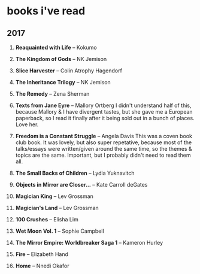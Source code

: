 # books i've read

## 2017

1. **Reaquainted with Life** – Kokumo

2. **The Kingdom of Gods** – NK Jemison

3. **Slice Harvester** – Colin Atrophy Hagendorf

4. **The Inheritance Trilogy** – NK Jemison

5. **The Remedy** – Zena Sherman

6. **Texts from Jane Eyre** – Mallory Ortberg
I didn't understand half of this, because Mallory & I have divergent tastes, but she gave me a European paperback, so I read it finally after it being sold out in a bunch of places. Love her.

7. **Freedom is a Constant Struggle** – Angela Davis
This was a coven book club book. It was lovely, but also super repetative,
because most of the talks/essays were written/given around the same time, so
the themes & topics are the same. Important, but I probably didn't need to read
them all.

8. **The Small Backs of Children** – Lydia Yuknavitch

9. **Objects in Mirror are Closer...** – Kate Carroll deGates

10. **Magician King** – Lev Grossman

11. **Magician's Land** – Lev Grossman

12. **100 Crushes** – Elisha Lim

13. **Wet Moon Vol. 1** – Sophie Campbell

14. **The Mirror Empire: Worldbreaker Saga 1** – Kameron Hurley

15. **Fire** – Elizabeth Hand

16. **Home** – Nnedi Okafor
